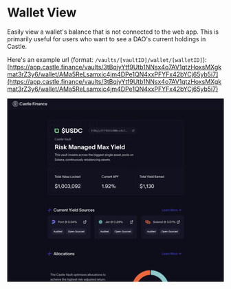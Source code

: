 # Wallet View

Easily view a wallet's balance that is not connected to the web app. This is primarily useful for users who want to see a DAO's current holdings in Castle.

Here's an example url (format: `/vaults/[vaultID]/wallet/[walletID]`): [https://app.castle.finance/vaults/3tBqjyYtf9Utb1NNsx4o7AV1qtzHoxsMXgkmat3rZ3y6/wallet/AMa5ReLsamxic4jm4DPe1QN4xxPFYFx42bYCj65yb5i7](https://app.castle.finance/vaults/3tBqjyYtf9Utb1NNsx4o7AV1qtzHoxsMXgkmat3rZ3y6/wallet/AMa5ReLsamxic4jm4DPe1QN4xxPFYFx42bYCj65yb5i7)

![](<../.gitbook/assets/image (1) (1).png>)

